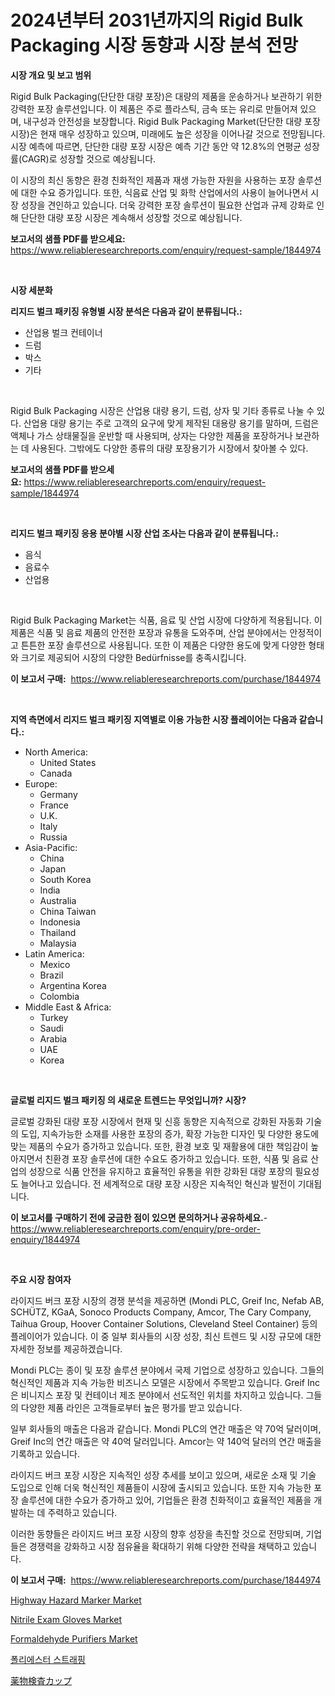 <p><h1>2024년부터 2031년까지의 Rigid Bulk Packaging 시장 동향과 시장 분석 전망</h1></p><p><strong>시장 개요 및 보고 범위</strong></p>
<p><p>Rigid Bulk Packaging(단단한 대량 포장)은 대량의 제품을 운송하거나 보관하기 위한 강력한 포장 솔루션입니다. 이 제품은 주로 플라스틱, 금속 또는 유리로 만들어져 있으며, 내구성과 안전성을 보장합니다. Rigid Bulk Packaging Market(단단한 대량 포장 시장)은 현재 매우 성장하고 있으며, 미래에도 높은 성장을 이어나갈 것으로 전망됩니다. 시장 예측에 따르면, 단단한 대량 포장 시장은 예측 기간 동안 약 12.8%의 연평균 성장률(CAGR)로 성장할 것으로 예상됩니다.</p><p>이 시장의 최신 동향은 환경 친화적인 제품과 재생 가능한 자원을 사용하는 포장 솔루션에 대한 수요 증가입니다. 또한, 식음료 산업 및 화학 산업에서의 사용이 늘어나면서 시장 성장을 견인하고 있습니다. 더욱 강력한 포장 솔루션이 필요한 산업과 규제 강화로 인해 단단한 대량 포장 시장은 계속해서 성장할 것으로 예상됩니다.</p></p>
<p><strong>보고서의 샘플 PDF를 받으세요:</strong> <a href="https://www.reliableresearchreports.com/enquiry/request-sample/1844974">https://www.reliableresearchreports.com/enquiry/request-sample/1844974</a></p>
<p>&nbsp;</p>
<p><strong>시장 세분화</strong></p>
<p><strong>리지드 벌크 패키징 유형별 시장 분석은 다음과 같이 분류됩니다.:</strong></p>
<p><ul><li>산업용 벌크 컨테이너</li><li>드럼</li><li>박스</li><li>기타</li></ul></p>
<p>&nbsp;</p>
<p><p>Rigid Bulk Packaging 시장은 산업용 대량 용기, 드럼, 상자 및 기타 종류로 나눌 수 있다. 산업용 대량 용기는 주로 고객의 요구에 맞게 제작된 대용량 용기를 말하며, 드럼은 액체나 가스 상태물질을 운반할 때 사용되며, 상자는 다양한 제품을 포장하거나 보관하는 데 사용된다. 그밖에도 다양한 종류의 대량 포장용기가 시장에서 찾아볼 수 있다.</p></p>
<p><strong>보고서의 샘플 PDF를 받으세요:</strong>&nbsp;<a href="https://www.reliableresearchreports.com/enquiry/request-sample/1844974">https://www.reliableresearchreports.com/enquiry/request-sample/1844974</a></p>
<p>&nbsp;</p>
<p><strong> 리지드 벌크 패키징 응용 분야별 시장 산업 조사는 다음과 같이 분류됩니다.:</strong></p>
<p><ul><li>음식</li><li>음료수</li><li>산업용</li></ul></p>
<p>&nbsp;</p>
<p><p>Rigid Bulk Packaging Market는 식품, 음료 및 산업 시장에 다양하게 적용됩니다. 이 제품은 식품 및 음료 제품의 안전한 포장과 유통을 도와주며, 산업 분야에서는 안정적이고 튼튼한 포장 솔루션으로 사용됩니다. 또한 이 제품은 다양한 용도에 맞게 다양한 형태와 크기로 제공되어 시장의 다양한 Bedürfnisse를 충족시킵니다.</p></p>
<p><strong>이 보고서 구매:</strong>&nbsp; <a href="https://www.reliableresearchreports.com/purchase/1844974">https://www.reliableresearchreports.com/purchase/1844974</a></p>
<p>&nbsp;</p>
<p><strong>지역 측면에서 리지드 벌크 패키징 지역별로 이용 가능한 시장 플레이어는 다음과 같습니다.:</strong></p>
<p><ul>
    <li>
        North America:
        <ul>
            <li>United States</li>
            <li>Canada</li>
        </ul>
    </li>
    <li>
        Europe:
        <ul>
            <li>Germany</li>
            <li>France</li>
            <li>U.K.</li>
            <li>Italy</li>
            <li>Russia</li>
        </ul>
    </li>
    <li>
        Asia-Pacific:
        <ul>
            <li>China</li>
            <li>Japan</li>
            <li>South Korea</li>
            <li>India</li>
            <li>Australia</li>
            <li>China Taiwan</li>
            <li>Indonesia</li>
            <li>Thailand</li>
            <li>Malaysia</li>
        </ul>
    </li>
    <li>
        Latin America:
        <ul>
            <li>Mexico</li>
            <li>Brazil</li>
            <li>Argentina Korea</li>
            <li>Colombia</li>
        </ul>
    </li>
    <li>
        Middle East & Africa:
        <ul>
            <li>Turkey</li>
            <li>Saudi</li>
            <li>Arabia</li>
            <li>UAE</li>
            <li>Korea</li>
        </ul>
    </li>
    </ul></p>
<p>&nbsp;</p>
<p><strong>글로벌 리지드 벌크 패키징 의 새로운 트렌드는 무엇입니까? 시장?</strong></p>
<p><p>글로벌 강화된 대량 포장 시장에서 현재 및 신흥 동향은 지속적으로 강화된 자동화 기술의 도입, 지속가능한 소재를 사용한 포장의 증가, 확장 가능한 디자인 및 다양한 용도에 맞는 제품의 수요가 증가하고 있습니다. 또한, 환경 보호 및 재활용에 대한 책임감이 높아지면서 친환경 포장 솔루션에 대한 수요도 증가하고 있습니다. 또한, 식품 및 음료 산업의 성장으로 식품 안전을 유지하고 효율적인 유통을 위한 강화된 대량 포장의 필요성도 늘어나고 있습니다. 전 세계적으로 대량 포장 시장은 지속적인 혁신과 발전이 기대됩니다.</p></p>
<p><strong>이 보고서를 구매하기 전에 궁금한 점이 있으면 문의하거나 공유하세요.</strong>- <a href="https://www.reliableresearchreports.com/enquiry/pre-order-enquiry/1844974">https://www.reliableresearchreports.com/enquiry/pre-order-enquiry/1844974</a></p>
<p>&nbsp;</p>
<p><strong>주요 시장 참여자</strong></p>
<p><p>라이지드 버크 포장 시장의 경쟁 분석을 제공하면 (Mondi PLC, Greif Inc, Nefab AB, SCHÜTZ, KGaA, Sonoco Products Company, Amcor, The Cary Company, Taihua Group, Hoover Container Solutions, Cleveland Steel Container) 등의 플레이어가 있습니다. 이 중 일부 회사들의 시장 성장, 최신 트렌드 및 시장 규모에 대한 자세한 정보를 제공하겠습니다.</p><p>Mondi PLC는 종이 및 포장 솔루션 분야에서 국제 기업으로 성장하고 있습니다. 그들의 혁신적인 제품과 지속 가능한 비즈니스 모델은 시장에서 주목받고 있습니다. Greif Inc은 비니지스 포장 및 컨테이너 제조 분야에서 선도적인 위치를 차지하고 있습니다. 그들의 다양한 제품 라인은 고객들로부터 높은 평가를 받고 있습니다.</p><p>일부 회사들의 매출은 다음과 같습니다. Mondi PLC의 연간 매출은 약 70억 달러이며, Greif Inc의 연간 매출은 약 40억 달러입니다. Amcor는 약 140억 달러의 연간 매출을 기록하고 있습니다.</p><p>라이지드 버크 포장 시장은 지속적인 성장 추세를 보이고 있으며, 새로운 소재 및 기술 도입으로 인해 더욱 혁신적인 제품들이 시장에 출시되고 있습니다. 또한 지속 가능한 포장 솔루션에 대한 수요가 증가하고 있어, 기업들은 환경 친화적이고 효율적인 제품을 개발하는 데 주력하고 있습니다.</p><p>이러한 동향들은 라이지드 버크 포장 시장의 향후 성장을 촉진할 것으로 전망되며, 기업들은 경쟁력을 강화하고 시장 점유율을 확대하기 위해 다양한 전략을 채택하고 있습니다.</p></p>
<p><strong>이 보고서 구매:</strong>&nbsp;&nbsp;<a href="https://www.reliableresearchreports.com/purchase/1844974">https://www.reliableresearchreports.com/purchase/1844974</a></p>
<p><p><a href="https://issuu.com/reportprime-2/docs/highway-hazard-marker-market-size-2030.pptx">Highway Hazard Marker Market</a></p><p><a href="https://view.publitas.com/reportprime-1/nitrile-exam-gloves-market-a-comprehensive-report-of-its-market-share-growth-trends-2024-2031/">Nitrile Exam Gloves Market</a></p><p><a href="https://github.com/ashepherd82/Market-Research-Report-List-3/blob/main/formaldehyde-purifiers-market.md">Formaldehyde Purifiers Market</a></p><p><a href="https://github.com/lkwggful07722/Market-Research-Report-List-1/blob/main/1563717186074.md">폴리에스터 스트래핑</a></p><p><a href="https://github.com/ycmtqqhvk3273/Market-Research-Report-List-1/blob/main/1230928186169.md">薬物検査カップ</a></p></p>
